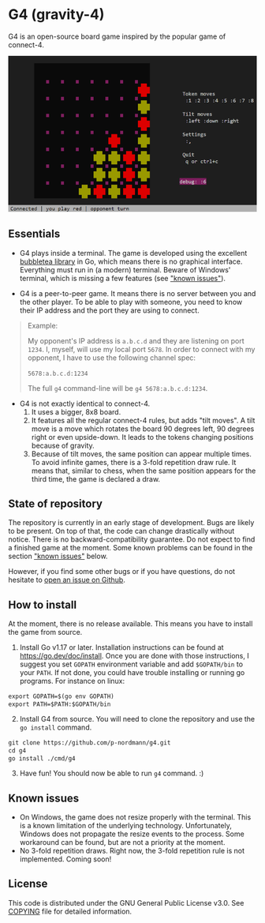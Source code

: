 # G4 (gravity-4)

G4 is an open-source board game inspired by the popular game of connect-4.

![screenshot of the game](./assets/game-screenshot.png)

## Essentials

- G4 plays inside a terminal. The game is developed using the excellent [bubbletea library](https://github.com/charmbracelet/bubbletea) in Go, which means there is no graphical interface. Everything must run in (a modern) terminal. Beware of Windows' terminal, which is missing a few features (see ["known issues"](#known-issues)).

- G4 is a peer-to-peer game. It means there is no server between you and the other player. To be able to play with someone, you need to know their IP address and the port they are using to connect.
> Example:
>
> My opponent's IP address is `a.b.c.d` and they are listening on port `1234`. I, myself, will use my local port `5678`.
> In order to connect with my opponent, I have to use the following channel spec:
>
> `5678:a.b.c.d:1234`
>
> The full `g4` command-line will be `g4 5678:a.b.c.d:1234`.

- G4 is not exactly identical to connect-4.
  1. It uses a bigger, 8x8 board.
  2. It features all the regular connect-4 rules, but adds "tilt moves". A tilt move is a move which rotates the board 90 degrees left, 90 degrees right or even upside-down. It leads to the tokens changing positions because of gravity.
  3. Because of tilt moves, the same position can appear multiple times. To avoid infinite games, there is a 3-fold repetition draw rule. It means that, similar to chess, when the same position appears for the third time, the game is declared a draw.

## State of repository

The repository is currently in an early stage of development. Bugs are likely to be present. On top of that, the code can change drastically without notice. There is no backward-compatibility guarantee. Do not expect to find a finished game at the moment. Some known problems can be found in the section ["known issues"](#known-issues) below.

However, if you find some other bugs or if you have questions, do not hesitate to [open an issue on Github](https://github.com/p-nordmann/g4/issues).

## How to install

At the moment, there is no release available. This means you have to install the game from source.

1. Install Go v1.17 or later. Installation instructions can be found at https://go.dev/doc/install. Once you are done with those instructions, I suggest you set `GOPATH` environment variable and add `$GOPATH/bin` to your `PATH`. If not done, you could have trouble installing or running go programs.
For instance on linux:
```
export GOPATH=$(go env GOPATH)
export PATH=$PATH:$GOPATH/bin
```

2. Install G4 from source. You will need to clone the repository and use the `go install` command.
```
git clone https://github.com/p-nordmann/g4.git
cd g4
go install ./cmd/g4
```

3. Have fun! You should now be able to run `g4` command. :)


## Known issues

- On Windows, the game does not resize properly with the terminal. This is a known limitation of the underlying technology. Unfortunately, Windows does not propagate the resize events to the process. Some workaround can be found, but are not a priority at the moment.
- No 3-fold repetition draws. Right now, the 3-fold repetition rule is not implemented. Coming soon!

## License

This code is distributed under the GNU General Public License v3.0. See [COPYING](COPYING) file for detailed information.
